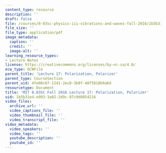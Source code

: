 ```yaml
---
content_type: resource
description: ''
draft: false
file: /courses/8-03sc-physics-iii-vibrations-and-waves-fall-2016/1b5b31e4e9931e022d9c87c9d0854216_MIT8_03SCF16_Lec17.pdf
file_size: ''
file_type: application/pdf
image_metadata:
  caption: ''
  credit: ''
  image-alt: ''
learning_resource_types:
- Lecture Notes
license: https://creativecommons.org/licenses/by-nc-sa/4.0/
ocw_type: OCWFile
parent_title: 'Lecture 17: Polarization, Polarizer'
parent_type: CourseSection
parent_uid: 4fe00c67-1241-2ec8-3b0f-40f5818b9a6d
resourcetype: Document
title: 'MIT 8.03SC Fall 2016 Lecture 17: Polarization, Polarizer'
uid: 1b5b31e4-e993-1e02-2d9c-87c9d0854216
video_files:
  archive_url: ''
  video_captions_file: ''
  video_thumbnail_file: ''
  video_transcript_file: ''
video_metadata:
  video_speakers: ''
  video_tags: ''
  youtube_description: ''
  youtube_id: ''
---
```

